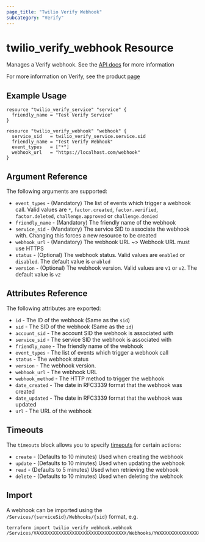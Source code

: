 ```yaml
---
page_title: "Twilio Verify Webhook"
subcategory: "Verify"
---
```


# twilio_verify_webhook Resource

Manages a Verify webhook. See the [API docs](https://www.twilio.com/docs/verify/api/webhooks) for more information

For more information on Verify, see the product [page](https://www.twilio.com/verify)

## Example Usage

```hcl
resource "twilio_verify_service" "service" {
  friendly_name = "Test Verify Service"
}

resource "twilio_verify_webhook" "webhook" {
  service_sid   = twilio_verify_service.service.sid
  friendly_name = "Test Verify Webhook"
  event_types   = ["*"]
  webhook_url   = "https://localhost.com/webhook"
}
```

## Argument Reference

The following arguments are supported:

- `event_types` - (Mandatory) The list of events which trigger a webhook call. Valid values are `*`, `factor.created`, `factor.verified`, `factor.deleted`, `challenge.approved` or `challenge.denied`
- `friendly_name` - (Mandatory) The friendly name of the webhook
- `service_sid` - (Mandatory) The service SID to associate the webhook with. Changing this forces a new resource to be created
- `webhook_url` - (Mandatory) The webhook URL
  ~> Webhook URL must use HTTPS
- `status` - (Optional) The webhook status. Valid values are `enabled` or `disabled`. The default value is `enabled`
- `version` - (Optional) The webhook version. Valid values are `v1` or `v2`. The default value is `v2`

## Attributes Reference

The following attributes are exported:

- `id` - The ID of the webhook (Same as the `sid`)
- `sid` - The SID of the webhook (Same as the `id`)
- `account_sid` - The account SID the webhook is associated with
- `service_sid` - The service SID the webhook is associated with
- `friendly_name` - The friendly name of the webhook
- `event_types` - The list of events which trigger a webhook call
- `status` - The webhook status
- `version` - The webhook version.
- `webhook_url` - The webhook URL
- `webhook_method` - The HTTP method to trigger the webhook
- `date_created` - The date in RFC3339 format that the webhook was created
- `date_updated` - The date in RFC3339 format that the webhook was updated
- `url` - The URL of the webhook

## Timeouts

The `timeouts` block allows you to specify [timeouts](https://www.terraform.io/docs/configuration/resources.html#timeouts) for certain actions:

- `create` - (Defaults to 10 minutes) Used when creating the webhook
- `update` - (Defaults to 10 minutes) Used when updating the webhook
- `read` - (Defaults to 5 minutes) Used when retrieving the webhook
- `delete` - (Defaults to 10 minutes) Used when deleting the webhook

## Import

A webhook can be imported using the `/Services/{serviceSid}/Webhooks/{sid}` format, e.g.

```shell
terraform import twilio_verify_webhook.webhook /Services/VAXXXXXXXXXXXXXXXXXXXXXXXXXXXXXXXX/Webhooks/YWXXXXXXXXXXXXXXXXXXXXXXXXXXXXXXXX
```
